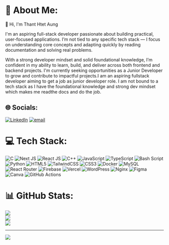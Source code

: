 # 💫 About Me:
👋 Hi, I'm Thant Htet Aung

I'm an aspiring full-stack developer passionate about building practical, user-focused applications. I’m not tied to any specific tech stack — I focus on understanding core concepts and adapting quickly by reading documentation and solving real problems.

With a strong developer mindset and solid foundational knowledge, I’m confident in my ability to learn, build, and deliver across both frontend and backend projects. I'm currently seeking opportunities as a Junior Developer to grow and contribute to impactful projects.I am an aspiring fullstack developer aiming to get a job as junior developer role. I am not bound to a tech stack as I have the foundational knowledge and strong dev mindset which makes me readthe docs and do the job.


## 🌐 Socials:
[![LinkedIn](https://img.shields.io/badge/LinkedIn-%230077B5.svg?logo=linkedin&logoColor=white)](https://linkedin.com/in/https://www.linkedin.com/in/thant-htet-aung/) [![email](https://img.shields.io/badge/Email-D14836?logo=gmail&logoColor=white)](mailto:thanthtetaung3502@gmail.com) 

# 💻 Tech Stack:
![C](https://img.shields.io/badge/c-%2300599C.svg?style=for-the-badge&logo=c&logoColor=white) ![Next JS](https://img.shields.io/badge/Next-black?style=for-the-badge&logo=next.js&logoColor=white) ![React JS](https://img.shields.io/badge/React-black?style=for-the-badge&logo=next.js&logoColor=white) ![C++](https://img.shields.io/badge/c++-%2300599C.svg?style=for-the-badge&logo=c%2B%2B&logoColor=white) ![JavaScript](https://img.shields.io/badge/javascript-%23323330.svg?style=for-the-badge&logo=javascript&logoColor=%23F7DF1E) ![TypeScript](https://img.shields.io/badge/typescript-%23007ACC.svg?style=for-the-badge&logo=typescript&logoColor=white) ![Bash Script](https://img.shields.io/badge/bash_script-%23121011.svg?style=for-the-badge&logo=gnu-bash&logoColor=white) ![Python](https://img.shields.io/badge/python-3670A0?style=for-the-badge&logo=python&logoColor=ffdd54) ![HTML5](https://img.shields.io/badge/html5-%23E34F26.svg?style=for-the-badge&logo=html5&logoColor=white) ![TailwindCSS](https://img.shields.io/badge/tailwindcss-%2338B2AC.svg?style=for-the-badge&logo=tailwind-css&logoColor=white) ![CSS3](https://img.shields.io/badge/css3-%231572B6.svg?style=for-the-badge&logo=css3&logoColor=white) ![Docker](https://img.shields.io/badge/docker-%230db7ed.svg?style=for-the-badge&logo=docker&logoColor=white) ![MySQL](https://img.shields.io/badge/mysql-4479A1.svg?style=for-the-badge&logo=mysql&logoColor=white) ![React Router](https://img.shields.io/badge/React_Router-CA4245?style=for-the-badge&logo=react-router&logoColor=white) ![Firebase](https://img.shields.io/badge/firebase-%23039BE5.svg?style=for-the-badge&logo=firebase) ![Vercel](https://img.shields.io/badge/vercel-%23000000.svg?style=for-the-badge&logo=vercel&logoColor=white) ![WordPress](https://img.shields.io/badge/WordPress-%23117AC9.svg?style=for-the-badge&logo=WordPress&logoColor=white) ![Nginx](https://img.shields.io/badge/nginx-%23009639.svg?style=for-the-badge&logo=nginx&logoColor=white) ![Figma](https://img.shields.io/badge/figma-%23F24E1E.svg?style=for-the-badge&logo=figma&logoColor=white) ![Canva](https://img.shields.io/badge/Canva-%2300C4CC.svg?style=for-the-badge&logo=Canva&logoColor=white) ![GitHub Actions](https://img.shields.io/badge/github%20actions-%232671E5.svg?style=for-the-badge&logo=githubactions&logoColor=white)
# 📊 GitHub Stats:
![](https://github-readme-stats.vercel.app/api?username=thanthtetaung4&theme=dark&hide_border=false&include_all_commits=false&count_private=false)<br/>
![](https://nirzak-streak-stats.vercel.app/?user=thanthtetaung4&theme=dark&hide_border=false)<br/>
![](https://github-readme-stats.vercel.app/api/top-langs/?username=thanthtetaung4&theme=dark&hide_border=false&include_all_commits=false&count_private=false&layout=compact)

---
[![](https://visitcount.itsvg.in/api?id=thanthtetaung4&icon=2&color=0)](https://visitcount.itsvg.in)

<!-- Proudly created with GPRM ( https://gprm.itsvg.in ) -->
